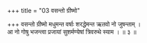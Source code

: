 +++
title = "03 वसन्तो ग्रीष्मो"

+++
वसन्तो ग्रीष्मो मधुमन्त वर्षाः शरद्धेमन्त ऋतवो नो जुषन्ताम् ।  
आ नो गोषु भजन्त्वा प्रजायां सुशर्मण्येषां त्रिवरुथे स्याम । ॥ ३ ॥